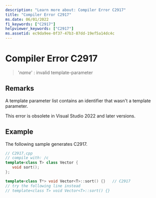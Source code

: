 ```yaml
---
description: "Learn more about: Compiler Error C2917"
title: "Compiler Error C2917"
ms.date: 06/01/2022
f1_keywords: ["C2917"]
helpviewer_keywords: ["C2917"]
ms.assetid: ec9da9ee-0f37-47b3-87dd-19ef5a14dc4c
---
```

# Compiler Error C2917

> '*name*' : invalid template-parameter

## Remarks

A template parameter list contains an identifier that wasn't a template parameter.

This error is obsolete in Visual Studio 2022 and later versions.

## Example

The following sample generates C2917.

```cpp
// C2917.cpp
// compile with: /c
template<class T> class Vector {
   void sort();
};

template<class T*> void Vector<T>::sort() {}   // C2917
// try the following line instead
// template<class T> void Vector<T>::sort() {}
```
